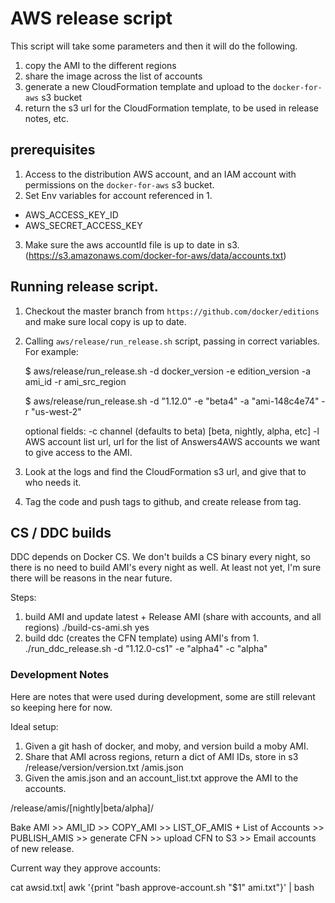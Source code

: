 # AWS release script
This script will take some parameters and then it will do the following.

1. copy the AMI to the different regions
2. share the image across the list of accounts
3. generate a new CloudFormation template and upload to the `docker-for-aws` s3 bucket
4. return the s3 url for the CloudFormation template, to be used in release notes, etc.


## prerequisites
1. Access to the distribution AWS account, and an IAM account with permissions on the `docker-for-aws` s3 bucket.
2. Set Env variables for account referenced in 1.
- AWS_ACCESS_KEY_ID
- AWS_SECRET_ACCESS_KEY
3. Make sure the aws accountId file is up to date in s3. (https://s3.amazonaws.com/docker-for-aws/data/accounts.txt)


## Running release script.

1. Checkout the master branch from `https://github.com/docker/editions` and make sure local copy is up to date.
2. Calling `aws/release/run_release.sh` script, passing in correct variables. For example:

    $ aws/release/run_release.sh -d docker_version -e edition_version -a ami_id -r ami_src_region

    $ aws/release/run_release.sh -d "1.12.0" -e "beta4" -a "ami-148c4e74" -r "us-west-2"

    optional fields:
    -c channel (defaults to beta) [beta, nightly, alpha, etc]
    -l AWS account list url, url for the list of Answers4AWS accounts we want to give access to the AMI.

3. Look at the logs and find the CloudFormation s3 url, and give that to who needs it.
4. Tag the code and push tags to github, and create release from tag.


## CS / DDC builds
DDC depends on Docker CS. We don't builds a CS binary every night, so there is no need to build AMI's every night as well.
At least not yet, I'm sure there will be reasons in the near future.

Steps:
1. build AMI and update latest + Release AMI (share with accounts, and all regions)
    ./build-cs-ami.sh <URL to docker binary> yes
2. build ddc (creates the CFN template) using AMI's from 1.
    ./run_ddc_release.sh -d "1.12.0-cs1" -e "alpha4" -c "alpha"


### Development Notes
Here are notes that were used during development, some are still relevant so keeping here for now.

Ideal setup:

1. Given a git hash of docker, and moby, and version build a moby AMI.
2. Share that AMI across regions, return a dict of AMI IDs, store in s3
    /release/version/version.txt
                    /amis.json
3. Given the amis.json and an account_list.txt approve the AMI to the accounts.

/release/amis/[nightly|beta/alpha]/

Bake AMI >> AMI_ID >> COPY_AMI >> LIST_OF_AMIS + List of Accounts >> PUBLISH_AMIS >> generate CFN >> upload CFN to S3 >> Email accounts of new release.

Current way they approve accounts:

cat awsid.txt| awk '{print "bash approve-account.sh "$1" ami.txt"}' | bash
